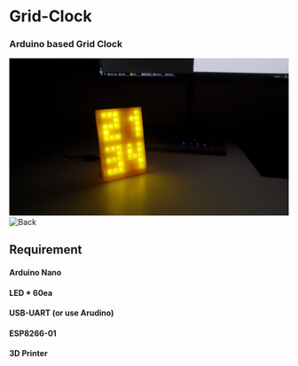 # Grid-Clock
### Arduino based Grid Clock
![Front](./readme_image/front.jpg)
![Back](./readme_image/back.jpg)

## Requirement
#### Arduino Nano
#### LED * 60ea
#### USB-UART (or use Arudino)
#### ESP8266-01
#### 3D Printer